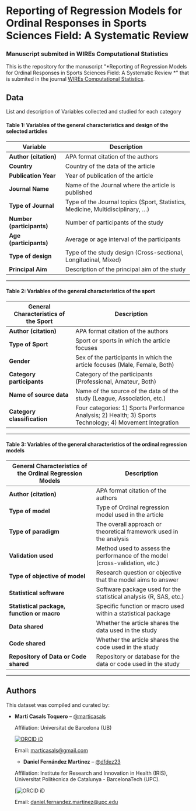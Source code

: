 # Reporting of Regression Models for Ordinal Responses in Sports Sciences Field: A Systematic Review 

### Manuscript submited in WIREs Computational Statistics

This is the repository for the manuscript "*Reporting of Regression Models for Ordinal Responses in Sports Sciences Field: A Systematic Review *" that is submited in the journal [WIREs Computational Statistics](https://wires.onlinelibrary.wiley.com/journal/19390068).

## Data

List and description of Variables collected and studied for each category

#### Table 1: Variables of the general characteristics and design of the selected articles

| **Variable**           | **Description**                                                                 |
|-------------------------|---------------------------------------------------------------------------------|
| **Author (citation)**   | APA format citation of the authors                                             |
| **Country**             | Country of the data of the article                                             |
| **Publication Year**    | Year of publication of the article                                             |
| **Journal Name**        | Name of the Journal where the article is published                             |
| **Type of Journal**     | Type of the Journal topics (Sport, Statistics, Medicine, Multidisciplinary, …) |
| **Number (participants)** | Number of participants of the study                                          |
| **Age (participants)**  | Average or age interval of the participants                                    |
| **Type of design**      | Type of the study design (Cross-sectional, Longitudinal, Mixed)                |
| **Principal Aim**       | Description of the principal aim of the study                                  |

---

#### Table 2: Variables of the general characteristics of the sport

| **General Characteristics of the Sport** | **Description**                                                          |
|-------------------------------------------|--------------------------------------------------------------------------|
| **Author (citation)**                     | APA format citation of the authors                                       |
| **Type of Sport**                         | Sport or sports in which the article focuses                             |
| **Gender**                                | Sex of the participants in which the article focuses (Male, Female, Both)|
| **Category participants**                 | Category of the participants (Professional, Amateur, Both)               |
| **Name of source data**                   | Name of the source of the data of the study (League, Association, etc.)   |
| **Category classification**               | Four categories: 1) Sports Performance Analysis; 2) Health; 3) Sports Technology; 4) Movement Integration |

---

#### Table 3: Variables of the general characteristics of the ordinal regression models

| **General Characteristics of the Ordinal Regression Models** | **Description**                                                                 |
|---------------------------------------------------------------|---------------------------------------------------------------------------------|
| **Author (citation)**                                         | APA format citation of the authors                                             |
| **Type of model**                                             | Type of Ordinal regression model used in the article                           |
| **Type of paradigm**                                          | The overall approach or theoretical framework used in the analysis             |
| **Validation used**                                           | Method used to assess the performance of the model (cross-validation, etc.)    |
| **Type of objective of model**                                | Research question or objective that the model aims to answer                   |
| **Statistical software**                                      | Software package used for the statistical analysis (R, SAS, etc.)              |
| **Statistical package, function or macro**                    | Specific function or macro used within a statistical package                   |
| **Data shared**                                               | Whether the article shares the data used in the study                          |
| **Code shared**                                               | Whether the article shares the code used in the study                          |
| **Repository of Data or Code shared**                         | Repository or database for the data or code used in the study                  |

---

## Authors

This dataset was compiled and curated by:

- **Martí Casals Toquero** – [@marticasals](https://github.com/marticasals)

  Affiliation: Universitat de Barcelona (UB)

  [![ORCID iD](https://img.shields.io/badge/ORCID-0000--0002--1775--8331-a6ce39?logo=orcid&logoColor=white&style=flat-square)](https://orcid.org/0000-0002-1775-8331)

  Email: marticasals@gmail.com


  - **Daniel Fernández Martínez** – [@dfdez23](https://github.com/dfdez23)  

  Affiliation:  Institute for Research and Innovation in Health (IRIS), Universitat Politècnica de Catalunya - BarcelonaTech (UPC).

  [![ORCID iD](https://orcid.org/0000-0003-0012-2094)

  Email: daniel.fernandez.martinez@upc.edu



